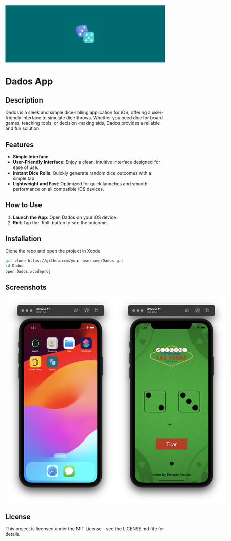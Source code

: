   <img src="https://github.com/Enrique-Macias/iOS_Dice-Game/blob/main/App-Imgs/portada-dice.svg">


# Dados App

## Description
Dados is a sleek and simple dice-rolling application for iOS, offering a user-friendly interface to simulate dice throws. Whether you need dice for board games, teaching tools, or decision-making aids, Dados provides a reliable and fun solution.

## Features
- **Simple Interface**
- **User-Friendly Interface**: Enjoy a clean, intuitive interface designed for ease of use.
- **Instant Dice Rolls**: Quickly generate random dice outcomes with a simple tap.
- **Lightweight and Fast**: Optimized for quick launches and smooth performance on all compatible iOS devices.

## How to Use
1. **Launch the App**: Open Dados on your iOS device.
3. **Roll**: Tap the 'Roll' button to see the outcome.

## Installation
  Clone the repo and open the project in Xcode:
  ```bash
  git clone https://github.com/your-username/Dados.git
  cd Dados
  open Dados.xcodeproj
  ```
## Screenshots
<div style="display:flex; justify-content:space-between; align-items:center;">
  <img src="https://github.com/Enrique-Macias/iOS_Dice-Game/blob/main/App-Imgs/Logo.png" width="350" /> 
  <img src="https://github.com/Enrique-Macias/iOS_Dice-Game/blob/main/App-Imgs/Interface.png" width="350" />
</div>

## License 
This project is licensed under the MIT License - see the LICENSE.md file for details.

